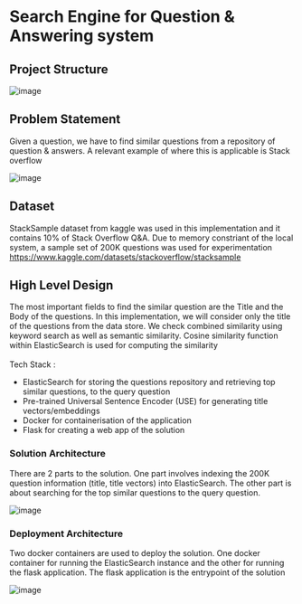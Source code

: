 # Search Engine for Question & Answering system
## Project Structure
![image](https://user-images.githubusercontent.com/89654615/201868784-49765b44-894f-415c-a9b9-0d48d11faf08.png)

## Problem Statement
Given a question, we have to find similar questions from a repository of question & answers. A relevant example of where this is applicable is Stack overflow

![image](https://user-images.githubusercontent.com/89654615/201689740-9fe362ff-282b-4f08-a09e-ba355f3f4b87.png)

## Dataset
StackSample dataset from kaggle was used in this implementation and it contains 10% of Stack Overflow Q&A. Due to memory constriant of the local system, a sample set of 200K questions was used for experimentation
https://www.kaggle.com/datasets/stackoverflow/stacksample



## High Level Design
The most important fields to find the similar question are the Title and the Body of the questions. In this implementation, we will consider only the title of the questions from the data store. We check combined similarity using keyword search as well as semantic similarity. Cosine similarity function within ElasticSearch is used for computing the similarity<br/>  
Tech Stack :
  - ElasticSearch for storing the questions repository and retrieving top similar questions, to the query question
  - Pre-trained Universal Sentence Encoder (USE) for generating title vectors/embeddings
  - Docker for containerisation of the application  
  - Flask for creating a web app of the solution

### Solution Architecture 
There are 2 parts to the solution. One part involves indexing the 200K question information (title, title vectors) into ElasticSearch. The other part is about searching for the top similar questions to the query question.

![image](https://user-images.githubusercontent.com/89654615/201850777-d8902ceb-2b1a-4adf-b59c-eae291019ceb.png)

### Deployment Architecture 

Two docker containers are used to deploy the solution. One docker container for running the ElasticSearch instance and the other for running the flask application. The flask application is the entrypoint of the solution

![image](https://user-images.githubusercontent.com/89654615/201852392-876c1cd9-d147-430b-98ea-aa95321f3dba.png)

